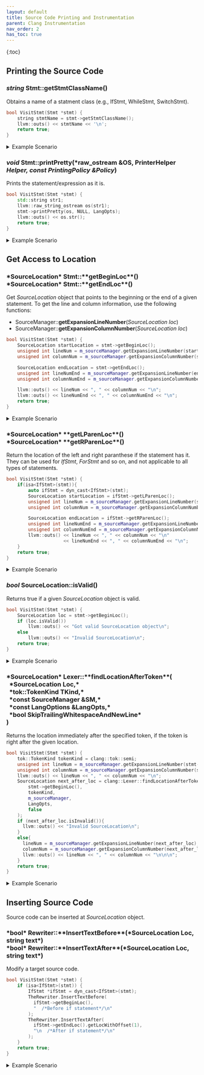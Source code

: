 ```yaml
---
layout: default
title: Source Code Printing and Instrumentation
parent: Clang Instrumentation
nav_order: 2
has_toc: true
---
```


{:toc}

## Printing the Source Code



### *string* Stmt::**getStmtClassName**()

Obtains a name of a statment class (e.g., IfStmt, WhileStmt, SwitchStmt).

```c++
bool VisitStmt(Stmt *stmt) {
    string stmtName = stmt->getStmtClassName();
    llvm::outs() << stmtName << '\n';
    return true;
}
```

<details markdown="block">
<summary>Example Scenario</summary>
If we execute the above example on the code below:
```c
int main() {
    int a = 5;
    if (a > 3) {
        a += 1;
    }
    return 0;
}
```
The output will be:
```
CompoundStmt
DeclStmt
IntegerLiteral
IfStmt
BinaryOperator
ImplicitCastExpr
DeclRefExpr
IntegerLiteral
CompoundStmt
CompoundAssignOperator
DeclRefExpr
IntegerLiteral
ReturnStmt
IntegerLiteral
```
</details>

### *void* Stmt::**printPretty**(*raw_ostream &OS, PrinterHelper *Helper, const PrintingPolicy &Policy*)

Prints the statement/expression as it is.

```c++
bool VisitStmt(Stmt *stmt) {
    std::string str1;
    llvm::raw_string_ostream os(str1);
    stmt->printPretty(os, NULL, LangOpts);
    llvm::outs() << os.str();
    return true;
}
```

<details markdown="block">
<summary>Example Scenario</summary>
If we execute the above example for the code below with a parameter `*stmt` that points to the `if` statement,
```c
int main() {
  int a = 5;
  int b = 4;
  if (a > b) {
    a += 1;
  }
  else {
    a -= 1;
  }
  return 0;
}
```

The output will be:
```
if (a > b) {
    a += 1;
} else {
    a -= 1;
}
```
</details>

## Get Access to Location

<h3 markdown="block">
*SourceLocation* Stmt::**getBeginLoc**()<br>
*SourceLocation* Stmt::**getEndLoc**()
</h3>

Get *SourceLocation* object that points to the beginning or the end of a given statement. To get the line and column information, use the following functions:
- SourceManager::**getExpansionLineNumber**(*SourceLocation loc*)
- SourceManager::**getExpansionColumnNumber**(*SourceLocation loc*)


```c++
bool VisitStmt(Stmt *stmt) {
    SourceLocation startLocation = stmt->getBeginLoc();
    unsigned int lineNum = m_sourceManager.getExpansionLineNumber(startLocation);
    unsigned int columnNum = m_sourceManager.getExpansionColumnNumber(startLocation);

    SourceLocation endLocation = stmt->getEndLoc();
    unsigned int lineNumEnd = m_sourceManager.getExpansionLineNumber(endLocation);
    unsigned int columnNumEnd = m_sourceManager.getExpansionColumnNumber(endLocation);

    llvm::outs() << lineNum << ", " << columnNum << "\n";
    llvm::outs() << lineNumEnd << ", " << columnNumEnd << "\n";
    return true;
}
```

<details markdown="block">
<summary>Example Scenario</summary>
If we execute the above example on the code below, when ```*stmt``` points to the if statement/block:
```c
int main() {
  int a = 5;
  if (a > 3) {
    a += 1;
  }
  return 0;
}
```
The output will be:
```
3, 3
6, 3
```
</details>

<h3 markdown="block">
*SourceLocation* **getLParenLoc**()<br>
*SourceLocation* **getRParenLoc**()
</h3>

Return the location of the left and right paranthese if the statement has it. They can be used for *IfStmt*, *ForStmt* and so on, and not applicable to all types of statements.

```c++
bool VisitStmt(Stmt *stmt) {
    if(isa<IfStmt>(stmt)){
        auto ifStmt = dyn_cast<IfStmt>(stmt);
        SourceLocation startLocation = ifStmt->getLParenLoc();
        unsigned int lineNum = m_sourceManager.getExpansionLineNumber(startLocation);
        unsigned int columnNum = m_sourceManager.getExpansionColumnNumber(startLocation);

        SourceLocation endLocation = ifStmt->getRParenLoc();
        unsigned int lineNumEnd = m_sourceManager.getExpansionLineNumber(endLocation);
        unsigned int columnNumEnd = m_sourceManager.getExpansionColumnNumber(endLocation);
        llvm::outs() << lineNum << ", " << columnNum << "\n"
                     << lineNumEnd << ", " << columnNumEnd << "\n";
    }
    return true;
}
```

<details markdown="block">
<summary>Example Scenario</summary>
if we execute the above example on the code below:
```c
int main() {
  int a = 5;
  if (
    a > 4
  ){
    a += 1;
  }
  return 0;
}
```
The output will be:
```
4, 6
6, 3
```
</details>

### *bool* SourceLocation::**isValid**()

Returns true if a given *SourceLocation* object is valid. 

```c++
bool VisitStmt(Stmt *stmt) {
    SourceLocation loc = stmt->getBeginLoc();
    if (loc.isValid())
        llvm::outs() << "Got valid SourceLocation object\n";
    else
        llvm::outs() << "Invalid SourceLocation\n";
    return true;
}
```
<details markdown="block">
<summary>Example Scenario</summary>
If we execute the above example on the code below:
```c
int main() {
  int a = 5;
  int b = 10;
  return 0;
}
```
The output will be:
```
Got valid SourceLocation object
Got valid SourceLocation object
Got valid SourceLocation object
Got valid SourceLocation object
Got valid SourceLocation object
Got valid SourceLocation object
Got valid SourceLocation object
```
</details>

<h3 markdown="block">
*SourceLocation* Lexer::**findLocationAfterToken**(<br>
&nbsp;&nbsp;*SourceLocation Loc,*<br>
&nbsp;&nbsp;*tok::TokenKind TKind,*<br>
&nbsp;&nbsp;*const SourceManager &SM,*<br>
&nbsp;&nbsp;*const LangOptions &LangOpts,*<br>
&nbsp;&nbsp;*bool SkipTrailingWhitespaceAndNewLine*<br>
)
</h3>

Returns the location immediately after the specified token, if the token is right after the given location.  

```c++
bool VisitStmt(Stmt *stmt) {
    tok::TokenKind tokenKind = clang::tok::semi;
    unsigned int lineNum = m_sourceManager.getExpansionLineNumber(stmt->getBeginLoc());
    unsigned int columnNum = m_sourceManager.getExpansionColumnNumber(stmt->getBeginLoc());
    llvm::outs() << lineNum << ", " << columnNum << "\n";
    SourceLocation next_after_loc = clang::Lexer::findLocationAfterToken(
        stmt->getBeginLoc(), 
        tokenKind, 
        m_sourceManager, 
        LangOpts, 
        false
    );
    if (next_after_loc.isInvalid()){
      llvm::outs() << "Invalid SourceLocation\n";
    }
    else{
      lineNum = m_sourceManager.getExpansionLineNumber(next_after_loc);
      columnNum = m_sourceManager.getExpansionColumnNumber(next_after_loc);
      llvm::outs() << lineNum << ", " << columnNum << "\n\n\n";
    }
    return true;
}
```

<details markdown="block">
<summary>Example Scenario</summary>

If we execute the above example on the code below:
```c
int main() {
  int a = 5;
  return 0;
}
```
The output will be:
```
1, 12 -> Beginning of the main function, the opening bracket of the function, next token is not semicolon, return Invalid SourceLocation
Invalid SourceLocation


2, 3 -> Beginning of the variable declaration, next token is not semicolon, return Invalid SourceLocation
Invalid SourceLocation


2, 11 -> The integer literal at line 2, column 11 (5), next token is semicolon, return the SourceLocation right after semicolon
2, 13


3, 3 -> Beginning of the return statement, next token is not semicolon, return Invalid SourceLocation
Invalid SourceLocation


3, 10 -> The integer literal at line 3, column 10 (0) next token is semicolon, return the SourceLocation right after semicolon
3, 12
```
</details>

## Inserting Source Code

Source code can be inserted at *SourceLocation* object.

<h3 markdown="block"> *bool* Rewriter::**InsertTextBefore**(*SourceLocation Loc, string text*)<br>
*bool* Rewriter::**InsertTextAfter**(*SourceLocation Loc, string text*)
</h3>

Modify a target source code.  

```c++
bool VisitStmt(Stmt *stmt) {
    if (isa<IfStmt>(stmt)) {
        IfStmt *ifStmt = dyn_cast<IfStmt>(stmt);
        TheRewriter.InsertTextBefore(
          ifStmt->getBeginLoc(),
          "  /*Before if statement*/\n"
        );
        TheRewriter.InsertTextAfter(
          ifStmt->getEndLoc().getLocWithOffset(1),
          "\n  /*After if statement*/\n"
        );
    }
    return true;
}
```

<details markdown="block">
<summary>Example Scenario</summary>
If we execute the above example on the code below:
```c
int main() {
  int a = 5;
  if (a > 5){
    a += 1;
  }
  else{
    a -= 1;
  }
  return 0;
}
```
The output file will be:
```c
int main() {
  int a = 5;
  /*Before if statement*/
  if (a > 5){
    a += 1;
  }
  else{
    a -= 1;
  }
  /*After if statement*/

  return 0;
}
```
</details>


Why "After if statement" is inserted at the location obtained by **getLocWithOffset(1)**? It is because `getEndLoc()` function points to the token right before the end of the statement/expression. If we use it as it is in the above example, "After if statement" comment will actually be before the closing bracket of the else statement. Thus, we use the ```getLocWithOffset()``` function to obtain the desired location. ```getLocWithOffset()``` function moves the current location by the amount provided to the function. Negative argument will go backwards and positive arguments will go forward.  
